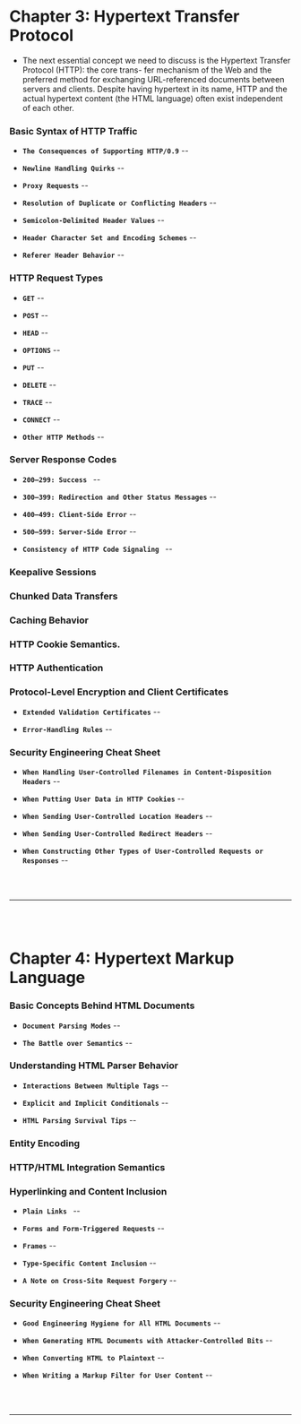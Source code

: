 
# Chapter 3: Hypertext Transfer Protocol

- The next essential concept we need to discuss is the Hypertext Transfer Protocol (HTTP): the core trans- fer mechanism of the Web and the preferred method for exchanging URL-referenced documents between servers and clients. Despite having hypertext in its name, HTTP and the actual hypertext content (the HTML language) often exist independent of each other.

### Basic Syntax of HTTP Traffic

- __`The Consequences of Supporting HTTP/0.9`__ -- 

- __`Newline Handling Quirks`__ -- 

- __`Proxy Requests`__ -- 

- __`Resolution of Duplicate or Conflicting Headers`__ -- 

- __`Semicolon-Delimited Header Values`__ -- 

- __`Header Character Set and Encoding Schemes`__ -- 

- __`Referer Header Behavior`__ -- 

### HTTP Request Types

- __`GET`__ -- 

- __`POST`__ -- 

- __`HEAD`__ -- 

- __`OPTIONS`__ -- 

- __`PUT`__ -- 

- __`DELETE`__ -- 

- __`TRACE`__ --

- __`CONNECT`__ -- 

- __`Other HTTP Methods`__ -- 

### Server Response Codes

- __`200–299: Success `__ -- 

- __`300–399: Redirection and Other Status Messages`__ -- 

- __`400–499: Client-Side Error`__ -- 

- __`500–599: Server-Side Error`__ -- 

- __`Consistency of HTTP Code Signaling `__ -- 

### Keepalive Sessions

### Chunked Data Transfers 

### Caching Behavior 

### HTTP Cookie Semantics.

### HTTP Authentication

### Protocol-Level Encryption and Client Certificates

- __`Extended Validation Certificates`__ -- 

- __`Error-Handling Rules`__ -- 

### Security Engineering Cheat Sheet

- __`When Handling User-Controlled Filenames in Content-Disposition Headers`__ -- 

- __`When Putting User Data in HTTP Cookies`__ -- 

- __`When Sending User-Controlled Location Headers`__ -- 

- __`When Sending User-Controlled Redirect Headers`__ -- 

- __`When Constructing Other Types of User-Controlled Requests or Responses`__ -- 


<br>
<br>

---

<br>
<br>

# Chapter 4: Hypertext Markup Language 

### Basic Concepts Behind HTML Documents

- __`Document Parsing Modes`__ -- 

- __`The Battle over Semantics`__ -- 

### Understanding HTML Parser Behavior

- __`Interactions Between Multiple Tags`__ -- 

- __`Explicit and Implicit Conditionals`__ -- 

- __`HTML Parsing Survival Tips`__ -- 

### Entity Encoding 

### HTTP/HTML Integration Semantics

### Hyperlinking and Content Inclusion

- __`Plain Links `__ -- 

- __`Forms and Form-Triggered Requests`__ -- 

- __`Frames`__ -- 

- __`Type-Specific Content Inclusion`__ -- 

- __`A Note on Cross-Site Request Forgery`__ -- 

### Security Engineering Cheat Sheet

- __`Good Engineering Hygiene for All HTML Documents`__ -- 

- __`When Generating HTML Documents with Attacker-Controlled Bits`__ -- 

- __`When Converting HTML to Plaintext`__ -- 

- __`When Writing a Markup Filter for User Content`__ -- 

<br>
<br>

---

<br>
<br>


